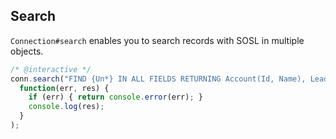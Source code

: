 ---
---

## Search

`Connection#search` enables you to search records with SOSL in multiple objects.

```javascript
/* @interactive */
conn.search("FIND {Un*} IN ALL FIELDS RETURNING Account(Id, Name), Lead(Id, Name)",
  function(err, res) {
    if (err) { return console.error(err); }
    console.log(res);
  }
);
```


